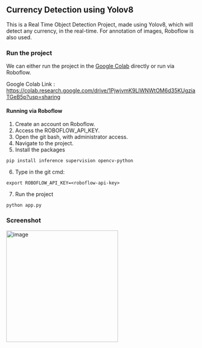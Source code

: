 ## Currency Detection using Yolov8
This is a Real Time Object Detection Project, made using Yolov8, which will detect any currency, in the real-time. For annotation of images, Roboflow is also used. 

### Run the project
We can either run the project in the [Google Colab]([url](https://colab.research.google.com/drive/1PjwjvmK9LlWNWtOM6d35KUgziaTGeB5p?usp=sharing)) directly or run via Roboflow.

Google Colab Link : https://colab.research.google.com/drive/1PjwjvmK9LlWNWtOM6d35KUgziaTGeB5p?usp=sharing
#### Running via Roboflow 
1. Create an account on Roboflow.
2. Access the ROBOFLOW_API_KEY.
3. Open the git bash, with administrator access.
4. Navigate to the project.
5. Install the packages
```
pip install inference supervision opencv-python
```
6. Type in the git cmd:
```
export ROBOFLOW_API_KEY=<roboflow-api-key>
```
7. Run the project
```
python app.py
```
### Screenshot
<img width="296" alt="image" src="https://github.com/devesh-2002/currency-detection-yolov8/assets/79015420/07e06dda-21d6-441f-8112-f431e3db1971">
